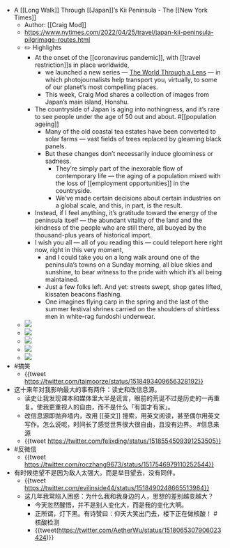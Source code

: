 - A [[Long Walk]] Through [[Japan]]’s Kii Peninsula - The [[New York Times]]
	- Author: [[Craig Mod]]
	- https://www.nytimes.com/2022/04/25/travel/japan-kii-peninsula-pilgrimage-routes.html
	- ✏️ Highlights
		- At the onset of the [[coronavirus pandemic]], with [[travel restriction]]s in place worldwide,
			- we launched a new series — [The World Through a Lens](https://www.nytimes.com/column/the-world-through-a-lens) — in which photojournalists help transport you, virtually, to some of our planet’s most compelling places.
			- This week, Craig Mod shares a collection of images from Japan’s main island, Honshu.
		- The countryside of Japan is aging into nothingness, and it’s rare to see people under the age of 50 out and about. #[[population ageing]]
			- Many of the old coastal tea estates have been converted to solar farms — vast fields of trees replaced by gleaming black panels.
			- But these changes don’t necessarily induce gloominess or sadness.
				- They’re simply part of the inexorable flow of contemporary life — the aging of a population mixed with the loss of [[employment opportunities]] in the countryside.
				- We’ve made certain decisions about certain industries on a global scale, and this, in part, is the result.
		- Instead, if I feel anything, it’s gratitude toward the energy of the peninsula itself — the abundant vitality of the land and the kindness of the people who are still there, all buoyed by the thousand-plus years of historical import.
		- I wish you all — all of you reading this — could teleport here right now, right in this very moment,
			- and I could take you on a long walk around one of the peninsula’s towns on a Sunday morning, all blue skies and sunshine, to bear witness to the pride with which it’s all being maintained.
			- Just a few folks left. And yet: streets swept, shop gates lifted, kissaten beacons flashing.
			- One imagines flying carp in the spring and the last of the summer festival shrines carried on the shoulders of shirtless men in white-rag fundoshi underwear.
	- ![](https://static01.nyt.com/images/2022/04/25/travel/25travel-japan-04/25travel-japan-03-superJumbo.jpg)
	- ![](https://static01.nyt.com/images/2022/04/25/travel/25travel-japan-09/25travel-japan-06-superJumbo.jpg)
	- ![](https://static01.nyt.com/images/2022/04/25/travel/25travel-japan-26/25travel-japan-02-superJumbo.jpg)
	- ![](https://static01.nyt.com/images/2022/04/25/travel/25travel-japan-31/25travel-japan-06-superJumbo.jpg)
	- ![](https://static01.nyt.com/images/2022/04/25/travel/25travel-japan-22/25travel-japan-superJumbo.jpg)
- #搞笑
	- {{tweet https://twitter.com/taimoorze/status/1518493409656328192}}
- 这十来年对我影响最大的事有两件：读史和改信息源。
	- 读史让我发现课本和媒体里大半是谎言，眼前的荒诞不过是历史的一再重复。使我更重视人的自由，而不是什么「有国才有家」。
	- 改信息源即抛弃墙内，改用 [[英文]] 搜索，用英文阅读，甚至偶尔用英文写作。怎么说呢，时间长了感觉世界很大很自由，且没有边界。 #信息来源
	- {{tweet https://twitter.com/felixding/status/1518554509391253505}}
- #反微信
	- {{tweet https://twitter.com/roczhang9673/status/1517546979110252544}}
- 有时候绝望不是因为敌人太强大。而是举目望去，没有同伴。
	- {{tweet https://twitter.com/evilinside44/status/1518490248665513984}}
	- 这几年我常陷入困惑：为什么我和我身边的人，思想的差别越变越大？
		- 今天忽然醒悟，并不是别人变化大，而是我的变化大啊。
		- 正所谓，灯下黑。有诗赞曰：仰天大笑出门去，楼下正在做核酸！ #核酸检测
		- {{tweet(https://twitter.com/AetherWu/status/1518065307906023424)}}